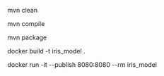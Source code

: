 mvn clean

mvn compile

mvn package


docker build -t iris_model .

docker run -it --publish 8080:8080 --rm iris_model
